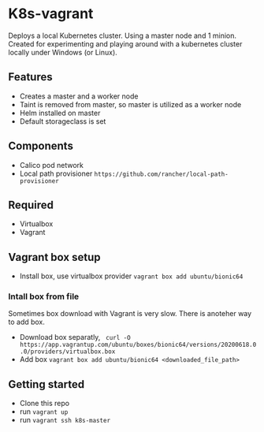# K8s-vagrant

Deploys a local Kubernetes cluster. Using a master node and 1 minion. Created for experimenting and playing around with a kubernetes cluster locally under Windows (or Linux).

## Features
* Creates a master and a worker node
* Taint is removed from master, so master is utilized as a worker node
* Helm installed on master
* Default storageclass is set

## Components
* Calico pod network
* Local path provisioner `https://github.com/rancher/local-path-provisioner`

## Required
* Virtualbox
* Vagrant

## Vagrant box setup
* Install box, use virtualbox provider `vagrant box add ubuntu/bionic64`

### Intall box from file
Sometimes box download with Vagrant is very slow. There is anoteher way to add box.

* Download box separatly, ` curl -O https://app.vagrantup.com/ubuntu/boxes/bionic64/versions/20200618.0.0/providers/virtualbox.box`
* Add box `vagrant box add ubuntu/bionic64 <downloaded_file_path>`

## Getting started
* Clone this repo
* run `vagrant up`
* run `vagrant ssh k8s-master`
